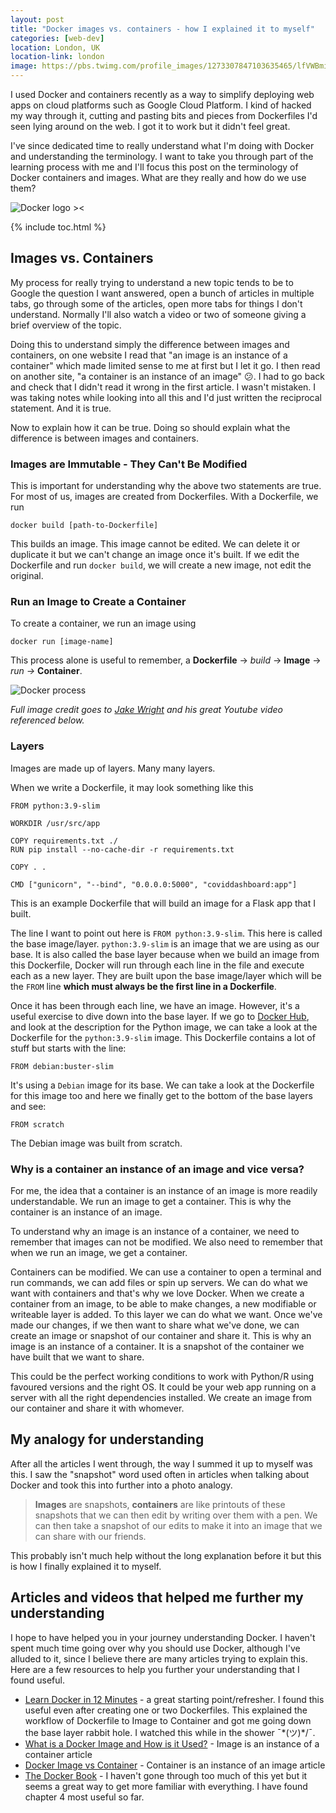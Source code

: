 ```yaml
---
layout: post
title: "Docker images vs. containers - how I explained it to myself"
categories: [web-dev]
location: London, UK
location-link: london
image: https://pbs.twimg.com/profile_images/1273307847103635465/lfVWBmiW_400x400.png
---
```


I used Docker and containers recently as a way to simplify deploying web apps on cloud platforms such as Google Cloud Platform. I kind of hacked my way through it, cutting and pasting bits and pieces from Dockerfiles I'd seen lying around on the web. I got it to work but it didn't feel great.

I've since dedicated time to really understand what I'm doing with Docker and understanding the terminology. I want to take you through part of the learning process with me and I'll focus this post on the terminology of Docker containers and images. What are they really and how do we use them?

![Docker logo ><](https://pbs.twimg.com/profile_images/1273307847103635465/lfVWBmiW_400x400.png)

<!--description-->

{% include toc.html %}

## Images vs. Containers

My process for really trying to understand a new topic tends to be to Google the question I want answered, open a bunch of articles in multiple tabs, go through some of the articles, open more tabs for things I don't understand. Normally I'll also watch a video or two of someone giving a brief overview of the topic.

Doing this to understand simply the difference between images and containers, on one website I read that "an image is an instance of a container" which made limited sense to me at first but I let it go. I then read on another site, "a container is an instance of an image" 😕. I had to go back and check that I didn't read it wrong in the first article. I wasn't mistaken. I was taking notes while looking into all this and I'd just written the reciprocal statement. And it is true.

Now to explain how it can be true. Doing so should explain what the difference is between images and containers.

### Images are Immutable - They Can't Be Modified

This is important for understanding why the above two statements are true. For most of us, images are created from Dockerfiles. With a Dockerfile, we run

```docker
docker build [path-to-Dockerfile]
```

This builds an image. This image cannot be edited. We can delete it or duplicate it but we can't change an image once it's built. If we edit the Dockerfile and run `docker build`, we will create a new image, not edit the original.

### Run an Image to Create a Container

To create a container, we run an image using

```docker
docker run [image-name]
```

This process alone is useful to remember, a **Dockerfile** → _build_ → **Image** → _run →_ **Container**.

![Docker process]({{site.baseurl}}/assets/img/docker-process.png)

_Full image credit goes to [Jake Wright](https://www.youtube.com/user/jaketvee) and his great Youtube video referenced below._

### Layers

Images are made up of layers. Many many layers.

When we write a Dockerfile, it may look something like this

```docker
FROM python:3.9-slim

WORKDIR /usr/src/app

COPY requirements.txt ./
RUN pip install --no-cache-dir -r requirements.txt

COPY . .

CMD ["gunicorn", "--bind", "0.0.0.0:5000", "coviddashboard:app"]
```

This is an example Dockerfile that will build an image for a Flask app that I built.

The line I want to point out here is `FROM python:3.9-slim`. This here is called the base image/layer. `python:3.9-slim` is an image that we are using as our base. It is also called the base layer because when we build an image from this Dockerfile, Docker will run through each line in the file and execute each as a new layer. They are built upon the base image/layer which will be the `FROM` line **which must always be the first line in a Dockerfile**.

Once it has been through each line, we have an image. However, it's a useful exercise to dive down into the base layer. If we go to [Docker Hub](https://hub.docker.com/_/python), and look at the description for the Python image, we can take a look at the Dockerfile for the `python:3.9-slim` image. This Dockerfile contains a lot of stuff but starts with the line:

```docker
FROM debian:buster-slim
```

It's using a `Debian` image for its base. We can take a look at the Dockerfile for this image too and here we finally get to the bottom of the base layers and see:

```docker
FROM scratch
```

The Debian image was built from scratch.

### Why is a container an instance of an image and vice versa?

For me, the idea that a container is an instance of an image is more readily understandable. We run an image to get a container. This is why the container is an instance of an image.

To understand why an image is an instance of a container, we need to remember that images can not be modified. We also need to remember that when we run an image, we get a container.

Containers can be modified. We can use a container to open a terminal and run commands, we can add files or spin up servers. We can do what we want with containers and that's why we love Docker. When we create a container from an image, to be able to make changes, a new modifiable or writeable layer is added. To this layer we can do what we want. Once we've made our changes, if we then want to share what we've done, we can create an image or snapshot of our container and share it. This is why an image is an instance of a container. It is a snapshot of the container we have built that we want to share.

This could be the perfect working conditions to work with Python/R using favoured versions and the right OS. It could be your web app running on a server with all the right dependencies installed. We create an image from our container and share it with whomever.

## My analogy for understanding

After all the articles I went through, the way I summed it up to myself was this. I saw the "snapshot" word used often in articles when talking about Docker and took this into further into a photo analogy.

> **Images** are snapshots, **containers** are like printouts of these snapshots that we can then edit by writing over them with a pen. We can then take a snapshot of our edits to make it into an image that we can share with our friends.

This probably isn't much help without the long explanation before it but this is how I finally explained it to myself.

## Articles and videos that helped me further my understanding

I hope to have helped you in your journey understanding Docker. I haven't spent much time going over why you should use Docker, although I've alluded to it, since I believe there are many articles trying to explain this. Here are a few resources to help you further your understanding that I found useful.

- [Learn Docker in 12 Minutes](https://www.youtube.com/watch?v=YFl2mCHdv24&ab_channel=JakeWright) - a great starting point/refresher. I found this useful even after creating one or two Dockerfiles. This explained the workflow of Dockerfile to Image to Container and got me going down the base layer rabbit hole. I watched this while in the shower ¯\*(ツ)\*/¯.
- [What is a Docker Image and How is it Used?](https://searchitoperations.techtarget.com/definition/Docker-image) - Image is an instance of a container article
- [Docker Image vs Container](https://stackify.com/docker-image-vs-container-everything-you-need-to-know/) - Container is an instance of an image article
- [The Docker Book](https://dockerbook.com/) - I haven't gone through too much of this yet but it seems a great way to get more familiar with everything. I have found chapter 4 most useful so far.
